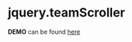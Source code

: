 # jquery.teamScroller

**DEMO** can be found [here](https://tmatijev.github.io/jquery.teamScroller/)